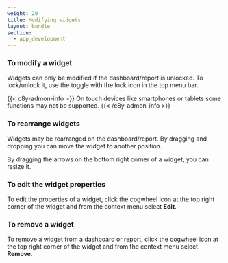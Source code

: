 ```yaml
---
weight: 20
title: Modifying widgets
layout: bundle
section:
  - app_development
---
```


### To modify a widget

Widgets can only be modified if the dashboard/report is unlocked. To lock/unlock it, use the toggle with the lock icon in the top menu bar.

{{< c8y-admon-info >}}
On touch devices like smartphones or tablets some functions may not be supported.
{{< /c8y-admon-info >}}

### To rearrange widgets

Widgets may be rearranged on the dashboard/report. By dragging and dropping you can move the widget to another position.

By dragging the arrows on the bottom right corner of a widget, you can resize it.

### To edit the widget properties

To edit the properties of a widget, click the cogwheel icon at the top right corner of the widget and from the context menu select **Edit**.

### To remove a widget

To remove a widget from a dashboard or report, click the cogwheel icon at the top right corner of the widget and from the context menu select **Remove**.
